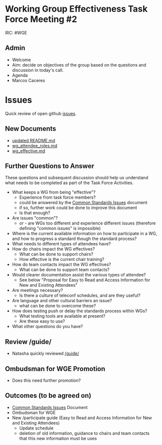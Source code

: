 # Working Group Effectiveness Task Force Meeting #2
IRC: #WGE

## Admin
* Welcome
* Aim: decide on objectives of the group based on the questions and discussion in today's call.
* Agenda
* Marcos Caceres

# Issues
Quick review of open github [issues](https://github.com/w3c/wg-effectiveness/issues).

## New Documents
* [updated README.md](README.md)
* [wg_attendee_roles.md](wg_attendee_roles.md)
* [wg_effective.md](wg_effective.md)

## Further Questions to Answer
These questions and subsequent discussion should help us understand what needs to be completed as part of the Task Force Activities. 

* What keeps a WG from being "effective"?
  * Experience from task force members?
  * could be answered by the [Common Standards Issues](https://github.com/w3c/wg-effectiveness/blob/master/CSI.md) document
  * if so, further work could be done to improve this document
  * Is that enough?
* Are issues "common"?
  * or - are WGs too different and experience different issues (therefore defining "common issues" is impossible)
* Where is the current available information on how to participate in a WG, and how to progress a standard though the standard process?
* What needs to different types of attendees have?
* How do chairs impact the WG effectives?
  * What can be done to support chairs?
  * How effective is the current chair training?
* How do team contacts impact the WG effectives?
  * What can be done to support team contacts?
* Would clearer documentation assist the various types of attendee?
  * See below "Proposal for Easy to Read and Access Information for New and Existing Attendees"
* Are meetings necessary?
  * Is there a culture of teleconf schedules, and are they useful?
* Are language and other cultural barriers an issue?
  * what can be done to overcome these?
* How does testing push or delay the standards process within WGs?
  * What testing tools are available at present?
  * Are these easy to use?
* What other questions do you have?

## Review /guide/
* Natasha quickly reviewed [/guide/](https://www.w3.org/Guide/)

## Ombudsman for WGE Promotion
* Does this need further promotion?

## Outcomes (to be agreed on)
* [Common Standards Issues](https://github.com/w3c/wg-effectiveness/blob/master/CSI.md) Document
* Ombudsman for WGE
* New /participate guide (Easy to Read and Access Information for New and Existing Attendees)
  * Update schedule 
  * deletion of old information, guidance to chairs and team contacts that this new information must be uses


